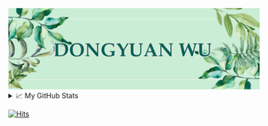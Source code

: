
<div  align="center">
  <img src="header.jpg" />
</div>

<details>
  <summary>📈 My GitHub Stats</summary>
    [![](https://raw.githubusercontent.com/dongyuanwu/dongyuanwu/master/profile-summary-card-output/vue/0-profile-details.svg)](https://github.com/vn7n24fzkq/github-profile-summary-cards)
    [![](https://raw.githubusercontent.com/dongyuanwu/dongyuanwu/master/profile-summary-card-output/vue/1-repos-per-language.svg)](https://github.com/vn7n24fzkq/github-profile-summary-cards)
    [![](https://raw.githubusercontent.com/dongyuanwu/dongyuanwu/master/profile-summary-card-output/vue/2-most-commit-language.svg)](https://github.com/vn7n24fzkq/github-profile-summary-cards)

</details>

[![Hits](https://hits.seeyoufarm.com/api/count/incr/badge.svg?url=https%3A%2F%2Fgithub.com%2Fdongyuanwu&count_bg=%2340BE6D&title_bg=%23555555&icon=github.svg&icon_color=%23E7E7E7&title=Hits&edge_flat=false)](https://hits.seeyoufarm.com)

<!--
**dongyuanwu/dongyuanwu** is a ✨ _special_ ✨ repository because its `README.md` (this file) appears on your GitHub profile.

Here are some ideas to get you started:

- 🔭 I’m currently working on ...
- 🌱 I’m currently learning ...
- 👯 I’m looking to collaborate on ...
- 🤔 I’m looking for help with ...
- 💬 Ask me about ...
- 📫 How to reach me: ...
- 😄 Pronouns: ...
- ⚡ Fun fact: ...
-->
